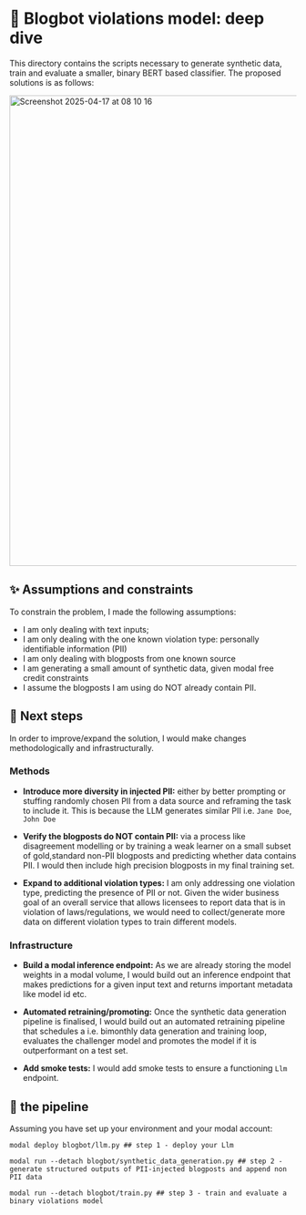 # 🤖 Blogbot violations model: deep dive 

This directory contains the scripts necessary to generate synthetic data, train and evaluate a smaller, binary BERT based classifier. The proposed solutions is as follows:

<img width="826" alt="Screenshot 2025-04-17 at 08 10 16" src="https://github.com/user-attachments/assets/1139e57e-f3e3-4171-acdd-6864af466d9e" />


## :sparkles: Assumptions and constraints

To constrain the problem, I made the following assumptions:

- I am only dealing with text inputs;
- I am only dealing with the one known violation type: personally identifiable information (PII)
- I am only dealing with blogposts from one known source 
- I am generating a small amount of synthetic data, given modal free credit constraints 
- I assume the blogposts I am using do NOT already contain PII. 

## 💅 Next steps

In order to improve/expand the solution, I would make changes methodologically and infrastructurally. 

### Methods 

- **Introduce more diversity in injected PII:** either by better prompting or stuffing randomly chosen PII from a data source and reframing the task to include it. This is because the LLM generates similar PII i.e. `Jane Doe`, `John Doe`

- **Verify the blogposts do NOT contain PII:** via a process like disagreement modelling or by training a weak learner on a small subset of gold,standard non-PII blogposts and predicting whether data contains PII. I would then include high precision blogposts in my final training set.

- **Expand to additional violation types:** I am only addressing one violation type, predicting the presence of PII or not. Given the wider business goal of an overall service that allows licensees to report data that is in violation of laws/regulations, we would need to collect/generate more data on different violation types to train different models.  


### Infrastructure 

- **Build a modal inference endpoint:** As we are already storing the model weights in a modal volume, I would build out an inference endpoint that makes predictions for a given input text and returns important metadata like model id etc. 

- **Automated retraining/promoting:** Once the synthetic data generation pipeline is finalised, I would build out an automated retraining pipeline that schedules a i.e. bimonthly data generation and training loop, evaluates the challenger model and promotes the model if it is outperformant on a test set.

- **Add smoke tests:** I would add smoke tests to ensure a functioning `Llm` endpoint.  

## 🫡 the pipeline

Assuming you have set up your environment and your modal account:

```
modal deploy blogbot/llm.py ## step 1 - deploy your Llm 

modal run --detach blogbot/synthetic_data_generation.py ## step 2 - generate structured outputs of PII-injected blogposts and append non PII data

modal run --detach blogbot/train.py ## step 3 - train and evaluate a binary violations model
```
